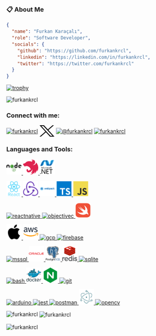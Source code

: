 ### 📋 About Me
```json
{
  "name": "Furkan Karaçalı",
  "role": "Software Developer",
  "socials": {
    "github": "https://github.com/furkankrcl",
    "linkedin": "https://linkedin.com/in/furkankrcl",
    "twitter": "https://twitter.com/furkankrcl"
  }
}
```

[![trophy](https://github-profile-trophy.vercel.app/?username=furkankrcl)](https://github.com/ryo-ma/github-profile-trophy)

<p align="left">
    <img src="https://komarev.com/ghpvc/?username=furkankrcl&label=Profile%20views&color=0e75b6&style=flat" alt="furkankrcl" />
</p>

<h3 align="left">Connect with me:</h3>
<p align="left">
<a href="https://linkedin.com/in/furkankrcl" target="blank"><img align="center" src="https://raw.githubusercontent.com/rahuldkjain/github-profile-readme-generator/master/src/images/icons/Social/linked-in-alt.svg" alt="furkankrcl" height="30" width="40" /></a>
<a href="https://x.com/furkankrcl" target="blank"><img align="center" src="https://raw.githubusercontent.com/devicons/devicon/refs/heads/master/icons/twitter/twitter-original.svg" alt="furkankrcl" height="30" width="40" /></a>
<a href="https://medium.com/@furkankrcl" target="blank"><img align="center" src="https://raw.githubusercontent.com/rahuldkjain/github-profile-readme-generator/master/src/images/icons/Social/medium.svg" alt="@furkankrcl" height="30" width="40" /></a>
<a href="https://discord.gg/furkankrcl" target="blank"><img align="center" src="https://raw.githubusercontent.com/rahuldkjain/github-profile-readme-generator/master/src/images/icons/Social/discord.svg" alt="furkankrcl" height="30" width="40" /></a>
</p>

### Languages and Tools:

<p align="left">
  <a href="https://nodejs.org" target="_blank" rel="noreferrer" title="nodejs">
    <img
      src="https://raw.githubusercontent.com/devicons/devicon/master/icons/nodejs/nodejs-original-wordmark.svg"
      alt="nodejs"
      width="40"
      height="40"
    />
  </a>
  <a href="https://nestjs.com/" target="_blank" rel="noreferrer" title="nestjs">
    <img
      src="https://raw.githubusercontent.com/devicons/devicon/refs/heads/master/icons/nestjs/nestjs-original.svg"
      alt="nestjs"
      width="40"
      height="40"
    />
  </a>
  <a href="https://dotnet.microsoft.com/" target="_blank" rel="noreferrer" title="dotnet">
    <img
      src="https://raw.githubusercontent.com/devicons/devicon/master/icons/dot-net/dot-net-original-wordmark.svg"
      alt="dotnet"
      width="40"
      height="40"
    />
  </a>
</p>

<p align="left">
  <a href="https://reactjs.org/" target="_blank" rel="noreferrer" title="react">
    <img
      src="https://raw.githubusercontent.com/devicons/devicon/master/icons/react/react-original-wordmark.svg"
      alt="react"
      width="40"
      height="40"
    />
  </a>
  <a href="https://redux.js.org" target="_blank" rel="noreferrer" title="redux">
    <img
      src="https://raw.githubusercontent.com/devicons/devicon/master/icons/redux/redux-original.svg"
      alt="redux"
      width="40"
      height="40"
    />
  </a>
  <a href="https://webpack.js.org" target="_blank" rel="noreferrer" title="webpack">
    <img
      src="https://raw.githubusercontent.com/devicons/devicon/d00d0969292a6569d45b06d3f350f463a0107b0d/icons/webpack/webpack-original-wordmark.svg"
      alt="webpack"
      width="40"
      height="40"
    />
  </a>
  <a href="https://www.typescriptlang.org/" target="_blank" rel="noreferrer" title="typescript">
    <img
      src="https://raw.githubusercontent.com/devicons/devicon/master/icons/typescript/typescript-original.svg"
      alt="typescript"
      width="40"
      height="40"
    />
  </a>
  <a href="https://developer.mozilla.org/en-US/docs/Web/JavaScript" target="_blank" rel="noreferrer" title="javascript">
    <img
      src="https://raw.githubusercontent.com/devicons/devicon/master/icons/javascript/javascript-original.svg"
      alt="javascript"
      width="40"
      height="40"
    />
  </a>
</p>

<p align="left">
  <a href="https://reactnative.dev/" target="_blank" rel="noreferrer" title="reactnative">
    <img
      src="https://reactnative.dev/img/header_logo.svg"
      alt="reactnative"
      width="40"
      height="40"
    />
  </a>
  <a href="https://developer.apple.com/library/archive/documentation/Cocoa/Conceptual/ProgrammingWithObjectiveC/Introduction/Introduction.html" target="_blank" rel="noreferrer" title="objectivec">
    <img
      src="https://www.vectorlogo.zone/logos/apple_objectivec/apple_objectivec-icon.svg"
      alt="objectivec"
      width="40"
      height="40"
    />
  </a>
  <a href="https://developer.apple.com/swift/" target="_blank" rel="noreferrer" title="swift">
    <img
      src="https://raw.githubusercontent.com/devicons/devicon/master/icons/swift/swift-original.svg"
      alt="swift"
      width="40"
      height="40"
    />
  </a>
</p>

<p align="left">
    <a href="https://developer.apple.com/app-store-connect/" target="_blank" rel="noreferrer">
        <img src="https://raw.githubusercontent.com/devicons/devicon/refs/heads/master/icons/apple/apple-original.svg" 
        alt="app store connect" 
        width="40" 
        height="40" 
        />
    </a>
  <a href="https://aws.amazon.com" target="_blank" rel="noreferrer" title="aws">
    <img
      src="https://raw.githubusercontent.com/devicons/devicon/master/icons/amazonwebservices/amazonwebservices-original-wordmark.svg"
      alt="aws"
      width="40"
      height="40"
    />
  </a>
  <a href="https://cloud.google.com" target="_blank" rel="noreferrer" title="gcp">
    <img
      src="https://www.vectorlogo.zone/logos/google_cloud/google_cloud-icon.svg"
      alt="gcp"
      width="40"
      height="40"
    />
  </a>
  <a href="https://firebase.google.com/" target="_blank" rel="noreferrer" title="firebase">
    <img
      src="https://www.vectorlogo.zone/logos/firebase/firebase-icon.svg"
      alt="firebase"
      width="40"
      height="40"
    />
  </a>
</p>

<p align="left">
  <a href="https://www.microsoft.com/en-us/sql-server" target="_blank" rel="noreferrer" title="mssql">
    <img
      src="https://www.svgrepo.com/show/303229/microsoft-sql-server-logo.svg"
      alt="mssql"
      width="40"
      height="40"
    />
  </a>
  <a href="https://www.oracle.com/" target="_blank" rel="noreferrer" title="oracle">
    <img
      src="https://raw.githubusercontent.com/devicons/devicon/master/icons/oracle/oracle-original.svg"
      alt="oracle"
      width="40"
      height="40"
    />
  </a>
  <a href="https://www.postgresql.org" target="_blank" rel="noreferrer" title="postgresql">
    <img
      src="https://raw.githubusercontent.com/devicons/devicon/master/icons/postgresql/postgresql-original-wordmark.svg"
      alt="postgresql"
      width="40"
      height="40"
    />
  </a>
  <a href="https://redis.io" target="_blank" rel="noreferrer" title="redis">
    <img
      src="https://raw.githubusercontent.com/devicons/devicon/master/icons/redis/redis-original-wordmark.svg"
      alt="redis"
      width="40"
      height="40"
    />
  </a>
  <a href="https://www.sqlite.org/" target="_blank" rel="noreferrer" title="sqlite">
    <img
      src="https://www.vectorlogo.zone/logos/sqlite/sqlite-icon.svg"
      alt="sqlite"
      width="40"
      height="40"
    />
  </a>
</p>

<p> 
  <a href="https://www.gnu.org/software/bash/" target="_blank" rel="noreferrer" title="bash">
    <img
      src="https://www.vectorlogo.zone/logos/gnu_bash/gnu_bash-icon.svg"
      alt="bash"
      width="40"
      height="40"
    />
  </a>
  <a href="https://www.docker.com/" target="_blank" rel="noreferrer" title="docker">
    <img
      src="https://raw.githubusercontent.com/devicons/devicon/master/icons/docker/docker-original-wordmark.svg"
      alt="docker"
      width="40"
      height="40"
    />
  </a>
  <a href="https://www.nginx.com" target="_blank" rel="noreferrer" title="nginx">
    <img
      src="https://raw.githubusercontent.com/devicons/devicon/master/icons/nginx/nginx-original.svg"
      alt="nginx"
      width="40"
      height="40"
    />
  </a>
  <a href="https://git-scm.com/" target="_blank" rel="noreferrer" title="git">
    <img
      src="https://www.vectorlogo.zone/logos/git-scm/git-scm-icon.svg"
      alt="git"
      width="40"
      height="40"
    />
  </a>
</p>

<p align="left">
  <a href="https://www.arduino.cc/" target="_blank" rel="noreferrer" title="arduino">
    <img
      src="https://cdn.worldvectorlogo.com/logos/arduino-1.svg"
      alt="arduino"
      width="40"
      height="40"
    />
  </a>
  <a href="https://jestjs.io" target="_blank" rel="noreferrer" title="jest">
    <img
      src="https://www.vectorlogo.zone/logos/jestjsio/jestjsio-icon.svg"
      alt="jest"
      width="40"
      height="40"
    />
  </a>
  <a href="https://postman.com" target="_blank" rel="noreferrer" title="postman">
    <img
      src="https://www.vectorlogo.zone/logos/getpostman/getpostman-icon.svg"
      alt="postman"
      width="40"
      height="40"
    />
  </a>
  <a href="https://www.electronjs.org" target="_blank" rel="noreferrer" title="electron">
    <img
      src="https://raw.githubusercontent.com/devicons/devicon/master/icons/electron/electron-original.svg"
      alt="electron"
      width="40"
      height="40"
    />
  </a>
  <a href="https://opencv.org/" target="_blank" rel="noreferrer" title="opencv">
    <img
      src="https://www.vectorlogo.zone/logos/opencv/opencv-icon.svg"
      alt="opencv"
      width="40"
      height="40"
    />
  </a>
</p>




<p><img align="left" src="https://github-readme-stats.vercel.app/api/top-langs?username=furkankrcl&show_icons=true&locale=en&layout=compact" alt="furkankrcl" /></p>

<p>&nbsp;<img align="center" src="https://github-readme-stats.vercel.app/api?username=furkankrcl&show_icons=true&locale=en" alt="furkankrcl" /></p>

<p><img align="center" src="https://github-readme-streak-stats.herokuapp.com/?user=furkankrcl&" alt="furkankrcl" /></p>

